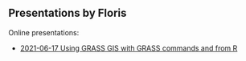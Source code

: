 ## Presentations by Floris

Online presentations:

- [2021-06-17 Using GRASS GIS with GRASS commands and from R](https://florisvdh.github.io/presentations/20210617_grass)

